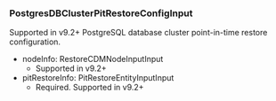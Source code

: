 ### PostgresDBClusterPitRestoreConfigInput
Supported in v9.2+
  PostgreSQL database cluster point-in-time restore configuration.

- nodeInfo: RestoreCDMNodeInputInput
  - Supported in v9.2+
- pitRestoreInfo: PitRestoreEntityInputInput
  - Required. Supported in v9.2+
